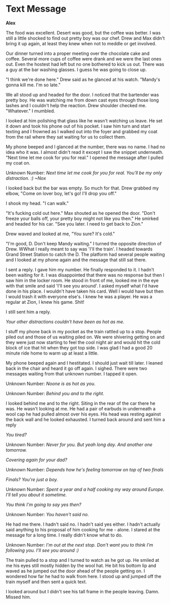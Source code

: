 # Text Message

**Alex**

The food was excellent.  Desert was good, but the coffee was better.  I was still a little shocked to find out pretty boy was our chef.  Drew and Max didn't bring it up again, at least they knew when not to meddle or get involved.

Our dinner turned into a proper meeting over the chocolate cake and coffee.  Several more cups of coffee were drank and we were the last ones out.  Even the hostest had left but no one bothered to kick us out.  There was a guy at the bar washing glasses.  I guess he was going to close up.

"I think we're done here."  Drew said as he glanced at his watch.  "Mandy's gonna kill me.  I'm so late."

We all stood up and headed for the door.  I noticed that the bartender was pretty boy.  He was watching me from down cast eyes through those long lashes and I couldn't help the reaction.  Drew shoulder checked me.  "Whatever." I mumbled.

I looked at him polishing that glass like he wasn't watching us leave.  He set it down and took his phone out of his pocket.  I saw him turn and start texting and I frowned as I walked out into the foyer and grabbed my coat from the rail where they sat waiting for us to collect them.

My phone beeped and I glanced at the number, there was no name. I had no idea who it was.  I almost didn't read it except I saw the snippet underneath.  "Next time let me cook for you for real."   I opened the message after I pulled my coat on.

Unknown Number: _Next time let me cook for you for real.  You'll be my only distraction.  :) ~Nox_

I looked back but the bar was empty.  So much for that.  Drew grabbed my elbow, "Come on lover boy, let's go!  I'll drop you off."

I shook my head.  "I can walk."

"It's fucking cold out here."  Max shouted as he opened the door.  "Don't freeze your balls off, your pretty boy might not like you then."  He smirked and headed for his car.  "See you later.  I need to get back to Zion."

Drew waved and looked at me, "You sure? It's cold."

"I'm good, D.  Don't keep Mandy waiting."  I turned the opposite direction of Drew.  WWhat I really meant to say was 'I'll the train'.  I headed towards Grand Street Station to catch the D.  The platform had several people waiting and I looked at my phone again and the message that still sat there.

I sent a reply.  I gave him my number.  He finally responded to it.  I hadn't been waiting for it.  I was disappointed that there was no response but then I saw him in the locker room.  He stood in front of me, looked me in the eye with that smile and said 'I'll see you around'.  I asked myself what I'd have done in his place.  I wouldn't have taken his card.  Well I would have but then I would trash it with everyone else's.  I knew he was a player.  He was a regular at Zion, I knew his game.  Shit!

I still sent him a reply.

_Your other distractions couldn't have been as hot as me._

I stuff my phone back in my pocket as the train rattled up to a stop.  People piled out and those of us waiting piled on.  We were shivering getting on and they were just now starting to feel the cool night air and would hit the cold block of ice that hit when they got top side.  I was glad I had a good 20 minute ride home to warm up at least a little.

My phone beeped again and I hestitated.  I should just wait till later.  I leaned back in the chair and heard it go off again.  I sighed.  There were two messages waiting from that unknown number.  I tapped it open.

Unknown Number: _Noone is as hot as you._

Unknown Number: _Behind you and to the right._

I looked behind me and to the right.  Siting in the rear of the car there he was.  He wasn't looking at me.  He had a pair of earbuds in underneath a wool cap he had pulled almost over his eyes.  His head was resting against the back wall and he looked exhausted.  I turned back around and sent him a reply

_You tired?_

Unknown Number: _Never for you. But yeah  long day.  And another one tomorrow._

_Covering again for your dad?_

Unknown Number: _Depends how he's feeling tomorrow on top of two finals_

_Finals?  You're just a boy._

Unknown Number: _Spent a year and a half cooking my way around Europe.  I'll tell you about it sometime._

_You think I'm going to say yes then?_

Unknown Number: _You haven't said no._

He had me there.  I hadn't said no.  I hadn't said yes either.  I hadn't actually said anything to his proposal of him cooking for me - alone.  I stared at the message for a long time.  I really didn't know what to do.

Unknown Number:  _I'm out at the next stop.  Don't want you to think I'm following you.  I'll see you around :)_

The train pulled to a stop and I turned to watch as he got up.  He smiled at me his eyes still mostly hidden by the wool hat.  He bit his bottom lip and waved as he jumped out the door ahead of the people getting on.  I wondered how far he had to walk from here.  I stood up and jumped off the train myself and then sent a quick text.

I looked around but I didn't see his tall frame in the people leaving.  Damn.  Missed him.


